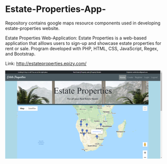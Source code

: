 # Estate-Properties-App-
Repository contains google maps resource components used in developing estate-properties website.

Estate Properties Web-Application:
Estate Properties is a web-based application that alllows users to sign-up and showcase estate properties for rent or sale. Program developed with PHP, HTML, CSS, JavaScript, Regex, and Bootstrap.

Link: http://estateproperties.epizy.com/



![](estateproperties.png)
